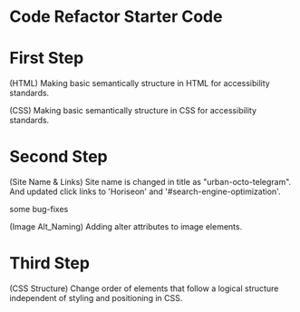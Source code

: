# Code Refactor Starter Code

First Step
==========
(HTML)
Making basic semantically structure in HTML for accessibility standards.

(CSS)
Making basic semantically structure in CSS for accessibility standards.

Second Step
===========
(Site Name & Links)
Site name is changed in title as "urban-octo-telegram". 
And updated click links to 'Horiseon' and '#search-engine-optimization'.

some bug-fixes

(Image Alt_Naming)
Adding alter attributes to image elements.

Third Step
==========
(CSS Structure)
Change order of elements that follow a logical structure independent of styling and positioning in CSS.